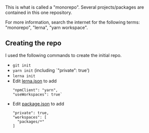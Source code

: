 This is what is called a "monorepo".
Several projects/packages are contained in this one repository.

For more information, search the internet for the following terms: "monorepo", "lerna", "yarn workspace".

## Creating the repo

I used the following commands to create the initial repo.

- `git init`
- `yarn init` (including `"private": true')
- `lerna init`
- Edit [lerna.json](./lerna.json) to add
  ```
  "npmClient": "yarn",
  "useWorkspaces": true`
  ```
- Edit [package.json](./package.json) to add
  ```
  "private": true,
  "workspaces": [
    "packages/*"
  ] 
  ```